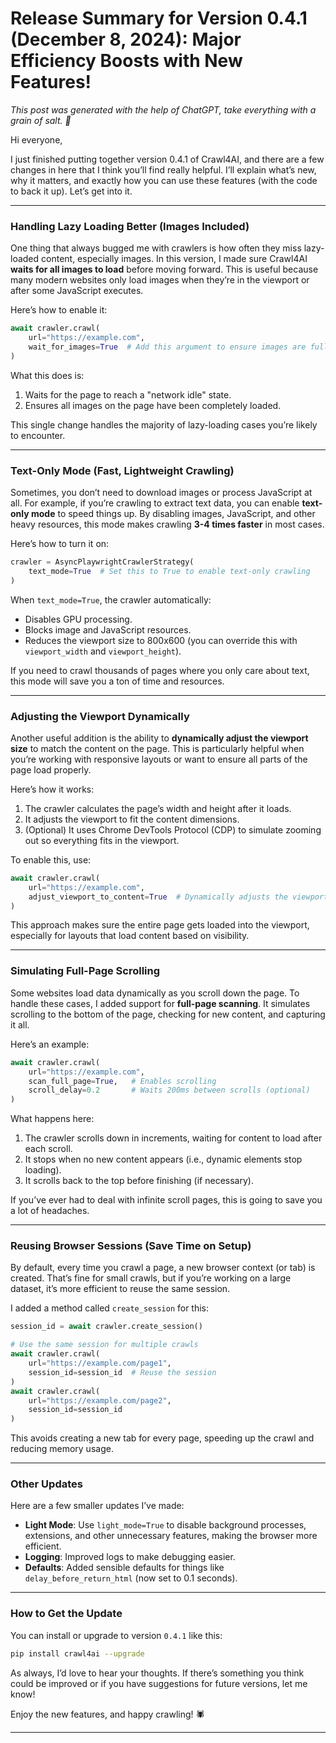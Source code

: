 # Release Summary for Version 0.4.1 (December 8, 2024): Major Efficiency Boosts with New Features!

_This post was generated with the help of ChatGPT, take everything with a grain of salt. 🧂_

Hi everyone,

I just finished putting together version 0.4.1 of Crawl4AI, and there are a few changes in here that I think you’ll find really helpful. I’ll explain what’s new, why it matters, and exactly how you can use these features (with the code to back it up). Let’s get into it.

---

### Handling Lazy Loading Better (Images Included)

One thing that always bugged me with crawlers is how often they miss lazy-loaded content, especially images. In this version, I made sure Crawl4AI **waits for all images to load** before moving forward. This is useful because many modern websites only load images when they’re in the viewport or after some JavaScript executes.

Here’s how to enable it:

```python
await crawler.crawl(
    url="https://example.com",
    wait_for_images=True  # Add this argument to ensure images are fully loaded
)
```

What this does is:
1. Waits for the page to reach a "network idle" state.
2. Ensures all images on the page have been completely loaded.

This single change handles the majority of lazy-loading cases you’re likely to encounter.

---

### Text-Only Mode (Fast, Lightweight Crawling)

Sometimes, you don’t need to download images or process JavaScript at all. For example, if you’re crawling to extract text data, you can enable **text-only mode** to speed things up. By disabling images, JavaScript, and other heavy resources, this mode makes crawling **3-4 times faster** in most cases.

Here’s how to turn it on:

```python
crawler = AsyncPlaywrightCrawlerStrategy(
    text_mode=True  # Set this to True to enable text-only crawling
)
```

When `text_mode=True`, the crawler automatically:
- Disables GPU processing.
- Blocks image and JavaScript resources.
- Reduces the viewport size to 800x600 (you can override this with `viewport_width` and `viewport_height`).

If you need to crawl thousands of pages where you only care about text, this mode will save you a ton of time and resources.

---

### Adjusting the Viewport Dynamically

Another useful addition is the ability to **dynamically adjust the viewport size** to match the content on the page. This is particularly helpful when you’re working with responsive layouts or want to ensure all parts of the page load properly.

Here’s how it works:
1. The crawler calculates the page’s width and height after it loads.
2. It adjusts the viewport to fit the content dimensions.
3. (Optional) It uses Chrome DevTools Protocol (CDP) to simulate zooming out so everything fits in the viewport.

To enable this, use:

```python
await crawler.crawl(
    url="https://example.com",
    adjust_viewport_to_content=True  # Dynamically adjusts the viewport
)
```

This approach makes sure the entire page gets loaded into the viewport, especially for layouts that load content based on visibility.

---

### Simulating Full-Page Scrolling

Some websites load data dynamically as you scroll down the page. To handle these cases, I added support for **full-page scanning**. It simulates scrolling to the bottom of the page, checking for new content, and capturing it all.

Here’s an example:

```python
await crawler.crawl(
    url="https://example.com",
    scan_full_page=True,   # Enables scrolling
    scroll_delay=0.2       # Waits 200ms between scrolls (optional)
)
```

What happens here:
1. The crawler scrolls down in increments, waiting for content to load after each scroll.
2. It stops when no new content appears (i.e., dynamic elements stop loading).
3. It scrolls back to the top before finishing (if necessary).

If you’ve ever had to deal with infinite scroll pages, this is going to save you a lot of headaches.

---

### Reusing Browser Sessions (Save Time on Setup)

By default, every time you crawl a page, a new browser context (or tab) is created. That’s fine for small crawls, but if you’re working on a large dataset, it’s more efficient to reuse the same session.

I added a method called `create_session` for this:

```python
session_id = await crawler.create_session()

# Use the same session for multiple crawls
await crawler.crawl(
    url="https://example.com/page1",
    session_id=session_id  # Reuse the session
)
await crawler.crawl(
    url="https://example.com/page2",
    session_id=session_id
)
```

This avoids creating a new tab for every page, speeding up the crawl and reducing memory usage.

---

### Other Updates

Here are a few smaller updates I’ve made:
- **Light Mode**: Use `light_mode=True` to disable background processes, extensions, and other unnecessary features, making the browser more efficient.
- **Logging**: Improved logs to make debugging easier.
- **Defaults**: Added sensible defaults for things like `delay_before_return_html` (now set to 0.1 seconds).

---

### How to Get the Update

You can install or upgrade to version `0.4.1` like this:

```bash
pip install crawl4ai --upgrade
```

As always, I’d love to hear your thoughts. If there’s something you think could be improved or if you have suggestions for future versions, let me know!

Enjoy the new features, and happy crawling! 🕷️

--- 


